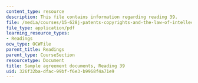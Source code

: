 ```yaml
---
content_type: resource
description: This file contains information regarding reading 39.
file: /media/courses/15-628j-patents-copyrights-and-the-law-of-intellectual-property-spring-2013/326f32badfac99bff6e3b9968f4a71e9_MIT15_628JS13_read40.pdf
file_type: application/pdf
learning_resource_types:
- Readings
ocw_type: OCWFile
parent_title: Readings
parent_type: CourseSection
resourcetype: Document
title: Sample agreement documents, Reading 39
uid: 326f32ba-dfac-99bf-f6e3-b9968f4a71e9
---
```

